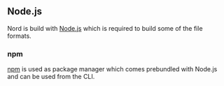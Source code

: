## Node.js

Nord is build with [Node.js](https://nodejs.org) which is required to build some of the file formats.

### npm

[npm][npm] is used as package manager which comes prebundled with Node.js and can be used from the CLI.

[nodejs]: https://nodejs.org/en/download/releases
[npm]: https://npmjs.com
